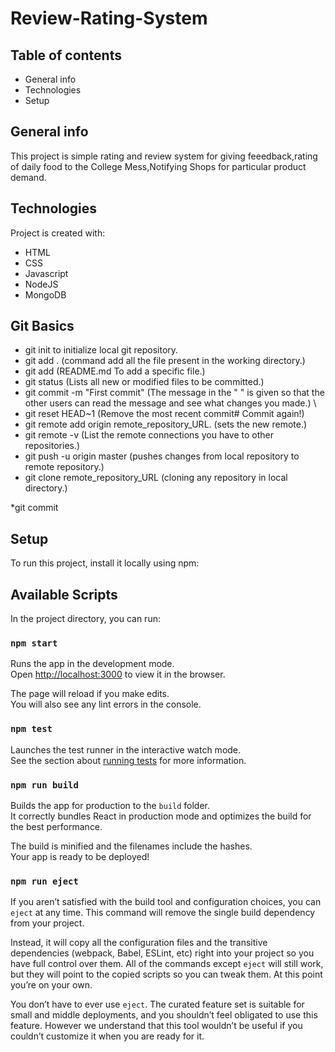 # Review-Rating-System

## Table of contents
* General info
* Technologies
* Setup

## General info
This project is simple rating and review system for giving feeedback,rating of daily food to the College Mess,Notifying Shops for particular product demand.
	
## Technologies
Project is created with:
* HTML 
* CSS 
* Javascript 
* NodeJS 
* MongoDB 

## Git Basics
* git init to initialize local git repository. 
* git add . (command add all the file present in the working directory.) 
* git add (README.md  To add a specific file.) 
* git status  (Lists all new or modified files to be committed.) 
* git commit -m "First commit" (The message in the " " is given so that the other users can read the message and see what changes you made.) \
* git reset HEAD~1  (Remove the most recent commit# Commit again!) 
* git remote add origin remote_repository_URL. (sets the new remote.) 
* git remote -v  (List the remote connections you have to other repositories.) 
* git push -u origin master (pushes changes from local repository to remote repository.) 
* git clone remote_repository_URL (cloning any repository in local directory.) 



*git commit

## Setup
To run this project, install it locally using npm:

## Available Scripts

In the project directory, you can run:

### `npm start`

Runs the app in the development mode.\
Open [http://localhost:3000](http://localhost:3000) to view it in the browser.

The page will reload if you make edits.\
You will also see any lint errors in the console.

### `npm test`

Launches the test runner in the interactive watch mode.\
See the section about [running tests](https://facebook.github.io/create-react-app/docs/running-tests) for more information.

### `npm run build`

Builds the app for production to the `build` folder.\
It correctly bundles React in production mode and optimizes the build for the best performance.

The build is minified and the filenames include the hashes.\
Your app is ready to be deployed!


### `npm run eject`

If you aren’t satisfied with the build tool and configuration choices, you can `eject` at any time. This command will remove the single build dependency from your project.

Instead, it will copy all the configuration files and the transitive dependencies (webpack, Babel, ESLint, etc) right into your project so you have full control over them. All of the commands except `eject` will still work, but they will point to the copied scripts so you can tweak them. At this point you’re on your own.

You don’t have to ever use `eject`. The curated feature set is suitable for small and middle deployments, and you shouldn’t feel obligated to use this feature. However we understand that this tool wouldn’t be useful if you couldn’t customize it when you are ready for it.
